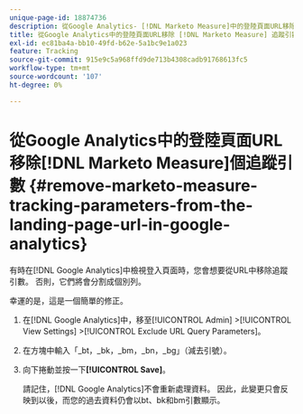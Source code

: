 ```yaml
---
unique-page-id: 18874736
description: 從Google Analytics- [!DNL Marketo Measure]中的登陸頁面URL移除 [!DNL Marketo Measure] 追蹤引數
title: 從Google Analytics中的登陸頁面URL移除 [!DNL Marketo Measure] 追蹤引數
exl-id: ec81ba4a-bb10-49fd-b62e-5a1bc9e1a023
feature: Tracking
source-git-commit: 915e9c5a968ffd9de713b4308cadb91768613fc5
workflow-type: tm+mt
source-wordcount: '107'
ht-degree: 0%

---
```


# 從Google Analytics中的登陸頁面URL移除[!DNL Marketo Measure]個追蹤引數 {#remove-marketo-measure-tracking-parameters-from-the-landing-page-url-in-google-analytics}

有時在[!DNL Google Analytics]中檢視登入頁面時，您會想要從URL中移除追蹤引數。 否則，它們將會分割成個別列。

幸運的是，這是一個簡單的修正。

1. 在[!DNL Google Analytics]中，移至[!UICONTROL Admin] >[!UICONTROL View Settings] >[!UICONTROL Exclude URL Query Parameters]。
1. 在方塊中輸入「_bt，_bk，_bm，_bn，_bg」（減去引號）。
1. 向下捲動並按一下&#x200B;**[!UICONTROL Save]**。

   請記住，[!DNL Google Analytics]不會重新處理資料。 因此，此變更只會反映到以後，而您的過去資料仍會以bt、bk和bm引數顯示。
